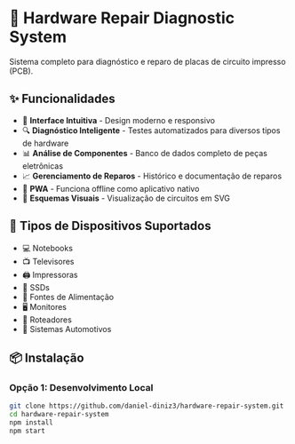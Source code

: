 # 🔧 Hardware Repair Diagnostic System

Sistema completo para diagnóstico e reparo de placas de circuito impresso (PCB).

## ✨ Funcionalidades

- 📱 **Interface Intuitiva** - Design moderno e responsivo
- 🔍 **Diagnóstico Inteligente** - Testes automatizados para diversos tipos de hardware
- 📊 **Análise de Componentes** - Banco de dados completo de peças eletrônicas
- 📈 **Gerenciamento de Reparos** - Histórico e documentação de reparos
- 📱 **PWA** - Funciona offline como aplicativo nativo
- 🎨 **Esquemas Visuais** - Visualização de circuitos em SVG

## 🚀 Tipos de Dispositivos Suportados

- 💻 Notebooks
- 📺 Televisores
- 🖨️ Impressoras
- 💾 SSDs
- 🔌 Fontes de Alimentação
- 🖥️ Monitores
- 📶 Roteadores
- 🚗 Sistemas Automotivos

## 📦 Instalação

### Opção 1: Desenvolvimento Local
```bash
git clone https://github.com/daniel-diniz3/hardware-repair-system.git
cd hardware-repair-system
npm install
npm start
